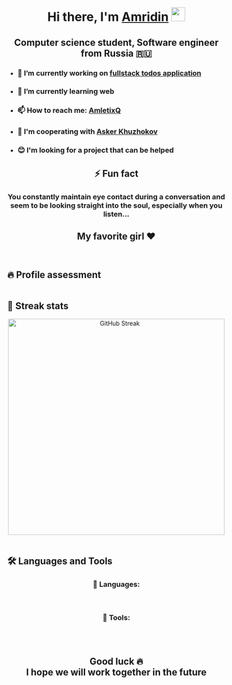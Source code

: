 <h1 align="center">Hi there, I'm <a href="https://vk.com/amletixq" target="_blank">Amridin</a> 
<img src="https://github.com/blackcater/blackcater/raw/main/images/Hi.gif" height="32"/></h1>
<h2 align="center">Computer science student, Software engineer from Russia 🇷🇺</h2>

- <h3>🔭 I’m currently working on <a href="https://github.com/AmletixQ/tsx-next-auth-todo">fullstack todos application</a></h3>
- <h3>🌱 I’m currently learning <strong>web</strong></h3>
- <h3>📫 How to reach me: <a href="https://t.me/AmletixQ" target="_blank">AmletixQ</a></h3>
- <h3>👯 I'm cooperating with <a href="https://github.com/askerkh">Asker Khuzhokov</a></h3>
- <h3>😊 I'm looking for a project that can be helped</h3>
<div align="center">
  <h2>⚡ Fun fact</h2>
  <h3>You constantly maintain eye contact during a conversation and seem to be looking straight into the soul, especially when you listen...</h3>
  <h2>My favorite girl ❤️</h2>
</div>

<br/>

<h2>🔥 Profile assessment</h2>
<div align="center">
  <img src="https://metrics.lecoq.io/AmletixQ?template=classic&base=header%2C%20activity%2C%20community%2C%20repositories%2C%20metadata&base.indepth=false&base.hireable=false&base.skip=false&config.timezone=Europe%2FMoscow" alt="" />
</div>
<h2>💪 Streak stats</h2>
<div align="center">
  <img width="500" src="http://github-readme-streak-stats.herokuapp.com?user=AmletixQ&theme=tokyonight-duo&date_format=j%20M%5B%20Y%5D" alt="GitHub Streak">
</div>

<br/>

<h2>🛠️ Languages and Tools</h2>
<div align="center">
  <h3>🔧 Languages:</h3>
  <img src="https://img.shields.io/badge/javascript-%23323330.svg?style=for-the-badge&logo=javascript&logoColor=%23F7DF1E" alt="" />
  <img src="https://img.shields.io/badge/typescript-%23007ACC.svg?style=for-the-badge&logo=typescript&logoColor=white" alt="" />
  <img src="https://img.shields.io/badge/html5-%23E34F26.svg?style=for-the-badge&logo=html5&logoColor=white" alt="" />
  <img src="https://img.shields.io/badge/css3-%231572B6.svg?style=for-the-badge&logo=css3&logoColor=white" alt="" />
  <img src="https://img.shields.io/badge/c++-%2300599C.svg?style=for-the-badge&logo=c%2B%2B&logoColor=white" alt="" />
  <img src="https://img.shields.io/badge/python-3670A0?style=for-the-badge&logo=python&logoColor=ffdd54" alt="" />
</div>

<div align="center">
  <h3>🔨 Tools:</h3>
  <img src="https://img.shields.io/badge/Visual%20Studio%20Code-0078d7.svg?style=for-the-badge&logo=visual-studio-code&logoColor=white" alt="" />
  <img src="https://img.shields.io/badge/node.js-6DA55F?style=for-the-badge&logo=node.js&logoColor=white" alt=""/>
  <img src="https://img.shields.io/badge/NPM-%23CB3837.svg?style=for-the-badge&logo=npm&logoColor=white" alt="" />
  <img src="https://img.shields.io/badge/yarn-%232C8EBB.svg?style=for-the-badge&logo=yarn&logoColor=white" alt="" />
  <img src="https://img.shields.io/badge/figma-%23F24E1E.svg?style=for-the-badge&logo=figma&logoColor=white" alt="" />
  <img src="https://img.shields.io/badge/JWT-black?style=for-the-badge&logo=JSON%20web%20tokens" alt="" />
  <img src="https://img.shields.io/badge/Next-black?style=for-the-badge&logo=next.js&logoColor=white" alt="" />
  <img src="https://img.shields.io/badge/react-%2320232a.svg?style=for-the-badge&logo=react&logoColor=%2361DAFB" alt="" />
  <img src="https://img.shields.io/badge/tailwindcss-%2338B2AC.svg?style=for-the-badge&logo=tailwind-css&logoColor=white" alt="" />
  <img src="https://img.shields.io/badge/styled--components-DB7093?style=for-the-badge&logo=styled-components&logoColor=white" alt="" />
  <img src="https://img.shields.io/badge/docker-%230db7ed.svg?style=for-the-badge&logo=docker&logoColor=white" alt="" />
  <img src="https://img.shields.io/badge/postgres-%23316192.svg?style=for-the-badge&logo=postgresql&logoColor=white" alt=""/>
  <img src="https://img.shields.io/badge/vercel-%23000000.svg?style=for-the-badge&logo=vercel&logoColor=white" alt="" />
</div>

<br/>
<div align="center">
  <h2>Good luck 🔥 <br/>I hope we will work together in the future</h2>
</div>

<!--
**AmletixQ/AmletixQ** is a ✨ _special_ ✨ repository because its `README.md` (this file) appears on your GitHub profile.

Here are some ideas to get you started:

- 💬 Ask me about ...
- 😄 Pronouns: ...
- ⚡ Fun fact: ...
-->
